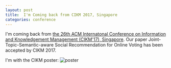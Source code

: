 ```yaml
---
layout: post
title:  I'm Coming back from CIKM 2017, Singapore
categories: conference
---
```


I'm coming back from [the 26th ACM Internatonal Conference on Information and Knowledgement Management (CIKM'17), Singapore](http://cikm2017.org/). Our paper Joint-Topic-Semantic-aware Social Recommendation for Online Voting has been accepted by CIKM 2017.

I'm with the CIKM poster:
![poster](https://github.com/hwwang55/hwwang55.github.io/blob/master/_posts_img/2017-11-17-conference_poster.jpg)
